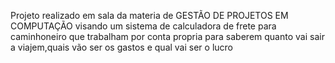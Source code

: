Projeto realizado em sala da materia de GESTÃO DE PROJETOS EM COMPUTAÇÃO visando um sistema de calculadora de frete para caminhoneiro que trabalham por conta propria para saberem quanto vai sair a viajem,quais vão ser os gastos e qual vai ser o lucro
 
